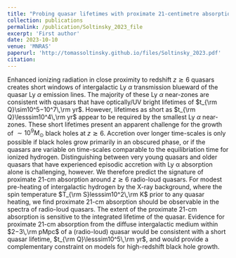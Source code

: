 ```yaml
---
title: "Probing quasar lifetimes with proximate 21-centimetre absorption in the diffuse intergalactic medium at redshifts z ≥ 6"
collection: publications
permalink: /publication/Soltinsky_2023_file
excerpt: 'First author'
date: 2023-10-10
venue: 'MNRAS'
paperurl: 'http://tomassoltinsky.github.io/files/Soltinsky_2023.pdf'
citation:
---
```


Enhanced ionizing radiation in close proximity to redshift $z\gtrsim6$ quasars creates short windows of intergalactic Ly $\alpha$ transmission blueward of the quasar Ly $\alpha$ emission lines. The majority of these Ly $\alpha$ near-zones are consistent with quasars that have optically/UV bright lifetimes of  $t_{\rm Q}\sim10^5−10^7\,\rm yr$. However, lifetimes as short as $t_{\rm Q}\lesssim10^4\,\rm yr$ appear to be required by the smallest Ly $\alpha$ near-zones. These short lifetimes present an apparent challenge for the growth of $\sim10^9M_{\odot}$ black holes at $z\gtrsim6$. Accretion over longer time-scales is only possible if black holes grow primarily in an obscured phase, or if the quasars are variable on time-scales comparable to the equilibriation time for ionized hydrogen. Distinguishing between very young quasars and older quasars that have experienced episodic accretion with Ly α absorption alone is challenging, however. We therefore predict the signature of proximate 21-cm absorption around $z\gtrsim6$ radio-loud quasars. For modest pre-heating of intergalactic hydrogen by the X-ray background, where the spin temperature  $T_{\rm S}lesssim10^2\,\rm K$ prior to any quasar heating, we find proximate 21-cm absorption should be observable in the spectra of radio-loud quasars. The extent of the proximate 21-cm absorption is sensitive to the integrated lifetime of the quasar. Evidence for proximate 21-cm absorption from the diffuse intergalactic medium within $2−3\,\rm pMpc$ of a (radio-loud) quasar would be consistent with a short quasar lifetime, $t_{\rm Q}\lesssim10^5\,\rm yr$, and would provide a complementary constraint on models for high-redshift black hole growth.
